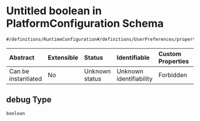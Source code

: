 # Untitled boolean in PlatformConfiguration Schema

```txt
#/definitions/RuntimeConfiguration#/definitions/UserPreferences/properties/debug
```



| Abstract            | Extensible | Status         | Identifiable            | Custom Properties | Additional Properties | Access Restrictions | Defined In                                                                              |
| :------------------ | :--------- | :------------- | :---------------------- | :---------------- | :-------------------- | :------------------ | :-------------------------------------------------------------------------------------- |
| Can be instantiated | No         | Unknown status | Unknown identifiability | Forbidden         | Allowed               | none                | [contentScope.schema.json\*](../../out/contentScope.schema.json "open original schema") |

## debug Type

`boolean`
